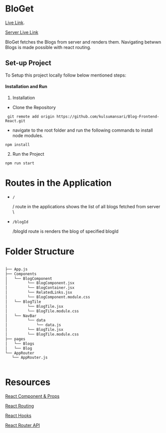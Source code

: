 # BloGet

[Live Link](https://613c9c58731b490008e73b92--loving-wiles-76f4cd.netlify.app/).

[Server Live Link](https://backend-server-blog.herokuapp.com/)


BloGet fetches the Blogs from server and renders them. Navigating betwwn Blogs is made possible with react routing. 

## Set-up Project

To Setup this project locally follow below mentioned steps:

#### Installation and Run

 1. Installation
 
   - Clone the Repository
   
   ```
    git remote add origin https://github.com/kulsumansari/Blog-Frontend-React.git
  ```
  - navigate to the root folder and run the following commands to install node modules.
   
  ```
  npm install
  ```
 
   
  2. Run the Project
  
  ```
  npm run start
  ```
    

# Routes in the Application

  *  ``` / ```
  
     / route in the applications shows the list of all blogs fetched from server \
     
  *  ``` /blogId ```

     /blogId route is renders the blog of specified blogId
    
 # Folder Structure
 
 ```bash

├── App.js
├── Components
│   └── BlogComponent
│         └── BlogComponent.jsx
│         └── BlogContainer.jsx
│         └── RelatedLinks.jsx    
│         └── BlogComponent.module.css 
│   └── BlogTile
│         └── BlogTile.jsx    
│         └── BlogTile.module.css 
│   └── NavBar
│         └── data  
│             └── data.js
│         └── BlogTile.jsx    
│         └── BlogTile.module.css 
├── pages
│   └── Blogs
│   └── Blog
└── AppRouter
    └── AppRouter.js
  
```

# Resources

[React Component & Props](https://reactjs.org/docs/components-and-props.html)

[React Routing](https://reactrouter.com/web/guides/quick-start)

[React Hooks](https://reactjs.org/docs/hooks-overview.html)

[React Router API](https://reactrouter.com/web/api/)



